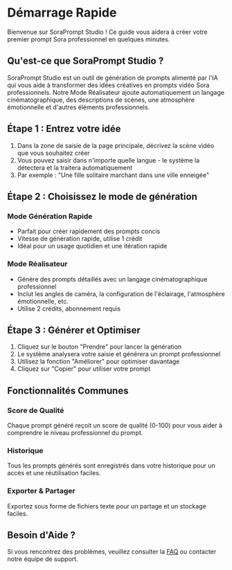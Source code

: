 # Démarrage Rapide

Bienvenue sur SoraPrompt Studio ! Ce guide vous aidera à créer votre premier prompt Sora professionnel en quelques minutes.

## Qu'est-ce que SoraPrompt Studio ?

SoraPrompt Studio est un outil de génération de prompts alimenté par l'IA qui vous aide à transformer des idées créatives en prompts vidéo Sora professionnels. Notre Mode Réalisateur ajoute automatiquement un langage cinématographique, des descriptions de scènes, une atmosphère émotionnelle et d'autres éléments professionnels.

## Étape 1 : Entrez votre idée

1. Dans la zone de saisie de la page principale, décrivez la scène vidéo que vous souhaitez créer
2. Vous pouvez saisir dans n'importe quelle langue - le système la détectera et la traitera automatiquement
3. Par exemple : "Une fille solitaire marchant dans une ville enneigée"

## Étape 2 : Choisissez le mode de génération

### Mode Génération Rapide
- Parfait pour créer rapidement des prompts concis
- Vitesse de génération rapide, utilise 1 crédit
- Idéal pour un usage quotidien et une itération rapide

### Mode Réalisateur
- Génère des prompts détaillés avec un langage cinématographique professionnel
- Inclut les angles de caméra, la configuration de l'éclairage, l'atmosphère émotionnelle, etc.
- Utilise 2 crédits, abonnement requis

## Étape 3 : Générer et Optimiser

1. Cliquez sur le bouton "Prendre" pour lancer la génération
2. Le système analysera votre saisie et générera un prompt professionnel
3. Utilisez la fonction "Améliorer" pour optimiser davantage
4. Cliquez sur "Copier" pour utiliser votre prompt

## Fonctionnalités Communes

### Score de Qualité
Chaque prompt généré reçoit un score de qualité (0-100) pour vous aider à comprendre le niveau professionnel du prompt.

### Historique
Tous les prompts générés sont enregistrés dans votre historique pour un accès et une réutilisation faciles.

### Exporter & Partager
Exportez sous forme de fichiers texte pour un partage et un stockage faciles.

## Besoin d'Aide ?

Si vous rencontrez des problèmes, veuillez consulter la [FAQ](/docs/faq) ou contacter notre équipe de support.
